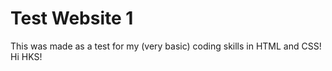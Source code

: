 # Test Website 1
This was made as a test for my (very basic) coding skills in HTML and CSS!
Hi HKS!
